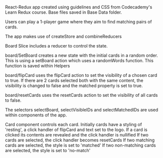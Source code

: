 React-Redux app created using guidelines and CSS from Codecademy's Learn Redux course. Base files saved in Base Data folder.

Users can play a 1-player game where they aim to find matching pairs of cards.

The app makes use of createStore and combineReducers

Board Slice includes a reducer to control the state.

board/SetBoard creates a new state with the initial cards in a random order. This is using a setBoard action which uses a randomWords function. This function is saved within Helpers

board/flipCard uses the flipCard action to set the visibility of a chosen card to true. If there are 2 cards selected both with the same content, the visibility is changed to false and the matched property is set to true.

board/resetCards uses the resetCards action to set the visibility of all cards to false.

The selectors selectBoard, selectVisibleIDs and selectMatchedIDs are used within components of the app.

Card component controls each card. Initially cards have a styling of 'resting', a click handler of flipCard and text set to the logo.
If a card is clicked its contents are revealed and the click handler is nullified
If two cards are selected, the click handler becomes resetCards
If two matching cards are selected, the style is set to 'matched'
If two non-matching cards are selected, the style is set to 'no-match'
